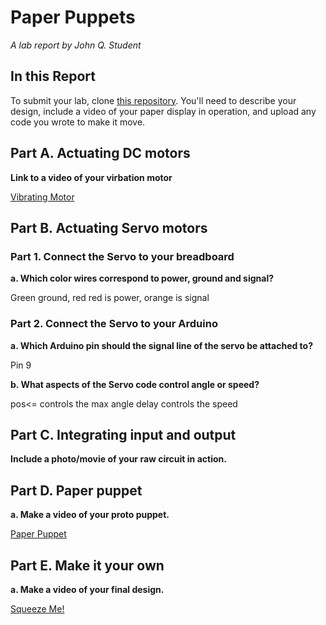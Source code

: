 # Paper Puppets

*A lab report by John Q. Student*

## In this Report

To submit your lab, clone [this repository](https://github.com/FAR-Lab/IDD-Fa18-Lab4). You'll need to describe your design, include a video of your paper display in operation, and upload any code you wrote to make it move.

## Part A. Actuating DC motors

**Link to a video of your virbation motor**

[Vibrating Motor](https://photos.app.goo.gl/1uVR6aNsdeb6smLx6)

## Part B. Actuating Servo motors

### Part 1. Connect the Servo to your breadboard

**a. Which color wires correspond to power, ground and signal?**

Green ground, red red is power, orange is signal

### Part 2. Connect the Servo to your Arduino

**a. Which Arduino pin should the signal line of the servo be attached to?**

Pin 9

**b. What aspects of the Servo code control angle or speed?**

pos<= controls the max angle
delay controls the speed

## Part C. Integrating input and output

**Include a photo/movie of your raw circuit in action.**

## Part D. Paper puppet

**a. Make a video of your proto puppet.**

[Paper Puppet](https://photos.app.goo.gl/tK6N8yhN5XBZqGqm9)

## Part E. Make it your own

**a. Make a video of your final design.**
 
 [Squeeze Me!](https://photos.app.goo.gl/nN85YETLdUe4YCmSA)
